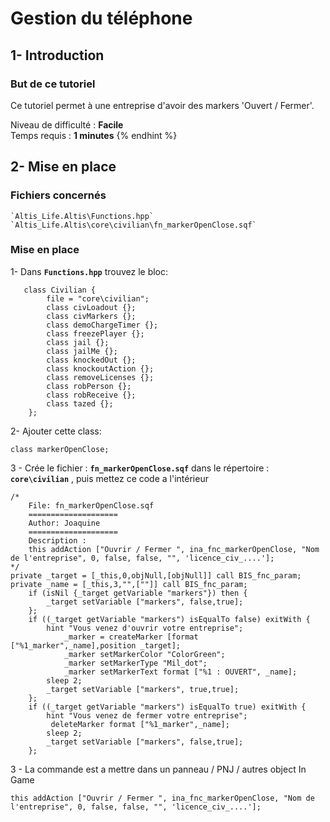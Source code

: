 # Gestion du téléphone

## 1- Introduction <a id="bkmrk-page-title"></a>

### **But de ce tutoriel**

Ce tutoriel permet à une entreprise d'avoir des markers 'Ouvert / Fermer'.




Niveau de difficulté : **Facile**  
Temps requis : **1 minutes**
{% endhint %}

## 2- Mise en place <a id="bkmrk-page-title"></a>

### **Fichiers concernés**  

	`Altis_Life.Altis\Functions.hpp`
	`Altis_Life.Altis\core\civilian\fn_markerOpenClose.sqf`

### **Mise en place**

1- Dans **`Functions.hpp`** trouvez le bloc:

```sqf
   class Civilian {
        file = "core\civilian";
        class civLoadout {};
        class civMarkers {};
        class demoChargeTimer {};
        class freezePlayer {};
        class jail {};
        class jailMe {};
        class knockedOut {};
        class knockoutAction {};
        class removeLicenses {};
        class robPerson {};
        class robReceive {};
        class tazed {};
    };
```

2- Ajouter cette class:

```sqf
class markerOpenClose;
```
3 - Crée le fichier : **`fn_markerOpenClose.sqf`** dans le répertoire : **`core\civilian`** , puis mettez ce code a l'intérieur
```text
/*
    File: fn_markerOpenClose.sqf
    ====================
    Author: Joaquine
    ====================
    Description :
	this addAction ["Ouvrir / Fermer ", ina_fnc_markerOpenClose, "Nom de l'entreprise", 0, false, false, "", 'licence_civ_....'];
*/
private _target = [_this,0,objNull,[objNull]] call BIS_fnc_param;
private _name = [_this,3,"",[""]] call BIS_fnc_param;
	if (isNil {_target getVariable "markers"}) then {
		_target setVariable ["markers", false,true];
	};
	if ((_target getVariable "markers") isEqualTo false) exitWith {
		hint "Vous venez d'ouvrir votre entreprise";
			_marker = createMarker [format ["%1_marker",_name],position _target];
            _marker setMarkerColor "ColorGreen";
            _marker setMarkerType "Mil_dot";
            _marker setMarkerText format ["%1 : OUVERT", _name];
		sleep 2;
		_target setVariable ["markers", true,true];
	};
	if ((_target getVariable "markers") isEqualTo true) exitWith {
		hint "Vous venez de fermer votre entreprise";
		 deleteMarker format ["%1_marker",_name];
		sleep 2;
		_target setVariable ["markers", false,true];
	};
```

3 - La commande est a mettre dans un panneau / PNJ / autres object In Game
```sqf
this addAction ["Ouvrir / Fermer ", ina_fnc_markerOpenClose, "Nom de l'entreprise", 0, false, false, "", 'licence_civ_....'];
```




